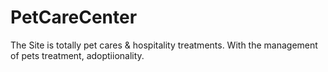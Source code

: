 # PetCareCenter
The Site is totally pet cares &amp; hospitality treatments.
With the management of pets treatment, adoptiionality.
